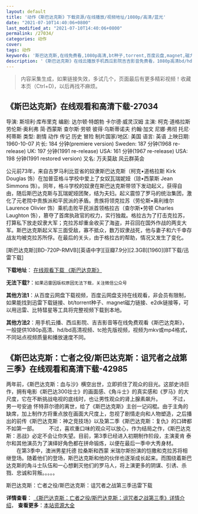 ```yaml
---
layout: default
title: '动作《斯巴达克斯》下载资源/在线播放/视频地址/1080p/高清/蓝光'
date: "2021-07-10T14:40:06+0800"
last_modified_at: "2021-07-10T14:40:06+0800"
permalink: /27034/
categories: 动作
cover:
tags: 动作
keywords: '斯巴达克斯,在线免费看,1080p高清,bt种子,torrent,百度云盘,magnet,磁力链,迅雷下载资源'
description: '《斯巴达克斯》在线云播放手机西瓜影院吉吉影音免费看，1080p高清bd/hd未删减完整版和tc抢先枪版，mkv/mp4格式，附带bt/torrent种子、magnet/磁力链、百度云盘、网盘资源迅雷下载链接'
---
```


>内容采集生成，如果链接失效，多试几个，页面最后有更多精彩视频！收藏本页（Ctrl+D)，以后再找不麻烦。


## 《斯巴达克斯》在线观看和高清下载-27034

导演: 斯坦利·库布里克 编剧: 达尔顿·特朗勃 卡尔德·威灵汉姆 主演: 柯克·道格拉斯 劳伦斯·奥利弗 简·西蒙斯 查尔斯·劳顿 彼得·乌斯蒂诺夫 约翰·加文 尼娜·弗彻 托尼·柯蒂斯 类型: 剧情 动作 传记 历史 冒险 制片国家/地区: 美国 语言: 英语 上映日期: 1960-10-07 片长: 184 分钟(premiere version) Sweden: 187 分钟(1968 re-release) UK: 197 分钟(1991 re-release) USA: 161 分钟(1967 re-release) USA: 198 分钟(1991 restored version) 又名: 万夫莫敌 风云群英会

公元前73年，来自古罗马利比亚省的奴隶斯巴达克斯（柯克•道格拉斯 Kirk Douglas 饰）在加普亚格斗学校中爱上了女奴瓦瑞妮娅（琼•西蒙斯 Jean Simmons 饰）。同年，格斗学校的奴隶在斯巴达克斯带领下发动起义，获得自由，随后斯巴达克斯与瓦瑞妮娅团聚，结为夫妇。起义震惊了罗马的统治集团，激化了元老院中贵族派和平民派的矛盾。贵族将领克拉苏（劳伦斯•奥利维尔 Laurence Olivier 饰）乘机击败平民派首领格拉古（查尔斯•劳顿 Charles Laughton 饰），篡夺了首席执政官的权力，实行独裁。格拉古为了打击克拉苏，打算私下放走奴隶大军；克拉苏却重金收买了海盗，并召回在国外作战的两支大军。斯巴达克斯起义军三面受敌，寡不抵众，数万奴隶战死，他与妻子和六千幸存战友均被克拉苏所俘。在最后的关头，由于格拉古的帮助，情况又发生了变化。


[斯巴达克斯][BD-720P-RMVB][英语中字][豆瓣7.9分][2.3GB][1960][BT下载/迅雷下载]

**下载地址**： [在线观看下载 《斯巴达克斯》](https://www.btdx8.com/torrent/spartacus_1960.html) 


**无法下载?**：`如果迅雷因版权原因无法下载，关注微信公众号 `

**其他方法1**：从百度云网盘下载视频，百度云网盘支持在线观看，非会员有限制，如果能找到迅雷下载链接、bt/torrent种子、magnet磁力链接、e2dk链接等，可以用迅雷、比特彗星等工具将完整视频下载到本地。

**其他方法2**：用手机云播、西瓜影院、吉吉影音等在线免费观看《斯巴达克斯》，一般提供1080p高清、hd/bd高清视频、tc抢先版视频，视频为mkv或mp4格式，不同站点视频质量和播放速度不同。


## 《斯巴达克斯：亡者之役/斯巴达克斯：诅咒者之战第三季》在线观看和高清下载-42985

两年前，《斯巴达克斯：血与沙》横空出世，立即抓住了观众的目光。这部史诗巨作，拥有电影《斯巴达300壮士》的画面感、《角斗士》的真实感和《罗马》的大尺度，它在不断挑战电视的底线时，也让男性观众的肾上腺素飙升。 　　不过，男一号安迪 怀特菲尔德的离世，给了《斯巴达克斯》主创一记闷棍。由于主角的缺席，加上制作方将重点放在画面大尺度上，忽视了剧情走向和人物塑造，之后播出的前传《斯巴达克斯：神之竞技场》以及第二季《斯巴达克斯：复仇》的口碑都不如第一部。 　　不过，喜欢重口味的观众可以放心，作为结局之作，《斯巴达克斯：恶战》必定不会让你失望。目前，第3季已经进入初期制作阶段，主演麦肯 泰尔和其他演员为了演绎好角色都在拼命锻炼，以便在最后一季中大秀身材。 　　在第3季中，澳洲男星托德 拉桑斯和西蒙 米瑞尔斯扮演的恺撒和克拉苏将相继登场。随着他们的登场，斯巴达克斯和他的伙伴也逐渐成长起来。而围绕着斯巴达克斯的角斗士队伍和一心想剿灭他们的罗马人，将上演更多的阴谋、引诱、杀戮、忠诚和背叛。。。。。</p>


斯巴达克斯：亡者之役/斯巴达克斯：诅咒者之战第三季迅雷下载

**详情查看**： [《斯巴达克斯：亡者之役/斯巴达克斯：诅咒者之战第三季》详情介绍](/movie/42985/)， **查看更多**：[本站资源大全](/movie/t/all/)

